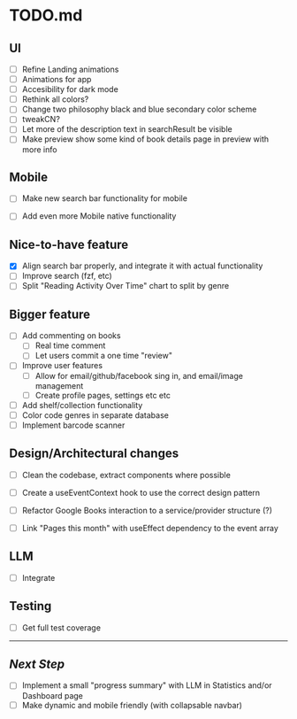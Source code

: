 # TODO.md

## UI
- [ ] Refine Landing animations
- [ ] Animations for app
- [ ] Accesibility for dark mode
- [ ] Rethink all colors?
- [ ] Change two philosophy black and blue secondary color scheme
- [ ] tweakCN?
- [ ] Let more of the description text in 	searchResult be visible
- [ ] Make preview show some kind of book details page in preview with more info

## Mobile
- [ ] Make new search bar functionality for mobile
- [ ] Add even more Mobile native functionality


## Nice-to-have feature
- [X] Align search bar properly, and integrate it with actual functionality
- [ ] Improve search (fzf, etc)
- [ ] Split "Reading Activity Over Time" chart to split by genre

## Bigger feature
- [ ] Add commenting on books
  - [ ] Real time comment
  - [ ] Let users commit a one time "review"
- [ ] Improve user features
  - [ ] Allow for email/github/facebook sing in, and email/image management
  - [ ] Create profile pages, settings etc etc
- [ ] Add shelf/collection functionality
- [ ] Color code genres in separate database
- [ ] Implement barcode scanner

## Design/Architectural changes
- [ ] Clean the codebase, extract components where possible
- [ ] Create a useEventContext hook to use the correct design pattern
- [ ] Refactor Google Books interaction to a service/provider structure (?)
- [ ] Link "Pages this month" with useEffect dependency to the event array


## LLM
- [ ] Integrate


## Testing
- [ ] Get full test coverage

***

## *Next Step*
- [ ] Implement a small "progress summary" with LLM in Statistics and/or Dashboard page
- [ ] Make dynamic and mobile friendly (with collapsable navbar)